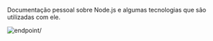 Documentação pessoal sobre Node.js e algumas tecnologias que são utilizadas com ele.

![endpoint/](https://github.com/Hugollemos/node.js/blob/main/example.png/node.jpg)